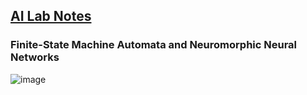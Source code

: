 ## <u>AI Lab Notes</u>

### **Finite-State Machine Automata and Neuromorphic Neural Networks**




![image](https://github.com/user-attachments/assets/273a2cca-b6d2-4bb0-82e4-8b11eca86b43)
